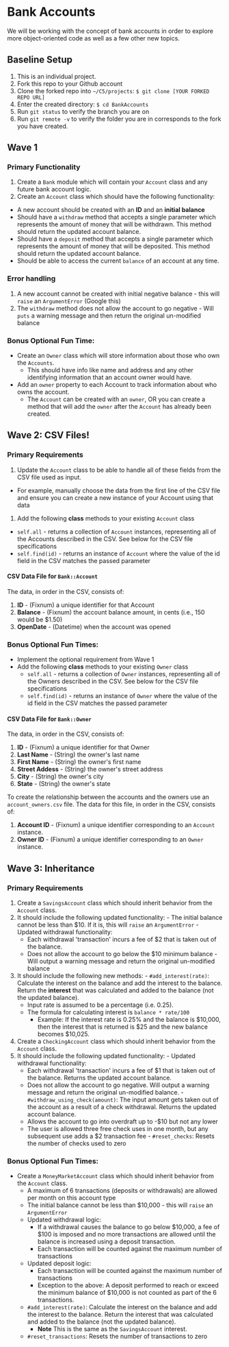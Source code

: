 # Bank Accounts

We will be working with the concept of bank accounts in order to explore more object-oriented code as well as a few other new topics.

## Baseline Setup

1. This is an individual project.
1. Fork this repo to your Github account
1. Clone the forked repo into `~/C5/projects`: `$ git clone [YOUR FORKED REPO URL]`
1. Enter the created directory: `$ cd BankAccounts`
1. Run `git status` to verify the branch you are on
1. Run `git remote -v` to verify the folder you are in corresponds to the fork you have created.

## Wave 1
### Primary Functionality
1. Create a `Bank` module which will contain your `Account` class and any future bank account logic.
1. Create an `Account` class which should have the following functionality:
  - A new account should be created with an __ID__ and an __initial balance__
  - Should have a `withdraw` method that accepts a single parameter which represents the amount of money that will be withdrawn. This method should return the updated account balance.
  - Should have a `deposit` method that accepts a single parameter which represents the amount of money that will be deposited. This method should return the updated account balance.
  - Should be able to access the current `balance` of an account at any time.

### Error handling
1. A new account cannot be created with initial negative balance - this will `raise` an `ArgumentError` (Google this)
1. The `withdraw` method does not allow the account to go negative - Will `puts` a warning message and then return the original un-modified balance

### Bonus Optional Fun Time:
- Create an `Owner` class which will store information about those who own the `Accounts`.
  - This should have info like name and address and any other identifying information that an account owner would have.
- Add an `owner` property to each Account to track information about who owns the account.
  - The `Account` can be created with an `owner`, OR you can create a method that will add the `owner` after the `Account` has already been created.


## Wave 2: CSV Files!
### Primary Requirements
1. Update the `Account` class to be able to handle all of these fields from the CSV file used as input.
  - For example, manually choose the data from the first line of the CSV file and ensure you can create a new instance of your Account using that data
1. Add the following **class** methods to your existing `Account` class
  - `self.all` - returns a collection of `Account` instances, representing all of the Accounts described in the CSV. See below for the CSV file specifications
  - `self.find(id)` - returns an instance of `Account` where the value of the id field in the CSV matches the passed parameter

#### CSV Data File for `Bank::Account`
The data, in order in the CSV, consists of:

1. **ID** - (Fixnum) a unique identifier for that Account  
1. **Balance** - (Fixnum) the account balance amount, in cents (i.e., 150 would be $1.50)  
1. **OpenDate** - (Datetime) when the account was opened

### Bonus Optional Fun Times:
- Implement the optional requirement from Wave 1
- Add the following **class** methods to your existing `Owner` class
  - `self.all` - returns a collection of `Owner` instances, representing all of the Owners described in the CSV. See below for the CSV file specifications
  - `self.find(id)` - returns an instance of `Owner` where the value of the id field in the CSV matches the passed parameter

#### CSV Data File for `Bank::Owner`  
The data, in order in the CSV, consists of:  

1. **ID** - (Fixnum) a unique identifier for that Owner  
1. **Last Name** - (String) the owner's last name   
1. **First Name** - (String) the owner's first name  
1. **Street Addess** - (String) the owner's street address  
1. **City** - (String) the owner's city  
1. **State** - (String) the owner's state  

To create the relationship between the accounts and the owners use an `account_owners.csv` file. The data for this file, in order in the CSV, consists of:
1. **Account ID** - (Fixnum) a unique identifier corresponding to an `Account` instance.
1. **Owner ID** - (Fixnum) a unique identifier corresponding to an `Owner` instance.

## Wave 3: Inheritance
### Primary Requirements
1. Create a `SavingsAccount` class which should inherit behavior from the `Account` class.
  1. It should include the following updated functionality:
    - The initial balance cannot be less than $10. If it is, this will `raise` an `ArgumentError`
    - Updated withdrawal functionality:
      - Each withdrawal 'transaction' incurs a fee of $2 that is taken out of the balance.
      - Does not allow the account to go below the $10 minimum balance - Will output a warning message and return the original un-modified balance
  1. It should include the following new methods:
    - `#add_interest(rate)`: Calculate the interest on the balance and add the interest to the balance. Return the **interest** that was calculated and added to the balance (not the updated balance).
      - Input rate is assumed to be a percentage (i.e. 0.25).
      - The formula for calculating interest is `balance * rate/100`
        - Example: If the interest rate is 0.25% and the balance is $10,000, then the interest that is returned is $25 and the new balance becomes $10,025.
1. Create a `CheckingAccount` class which should inherit behavior from the `Account` class.
  1. It should include the following updated functionality:
    - Updated withdrawal functionality:
      - Each withdrawal 'transaction' incurs a fee of $1 that is taken out of the balance. Returns the updated account balance.
      - Does not allow the account to go negative. Will output a warning message and return the original un-modified balance.
    - `#withdraw_using_check(amount)`: The input amount gets taken out of the account as a result of a check withdrawal. Returns the updated account balance.
      - Allows the account to go into overdraft up to -$10 but not any lower
      - The user is allowed three free check uses in one month, but any subsequent use adds a $2 transaction fee
    - `#reset_checks`: Resets the number of checks used to zero

### Bonus Optional Fun Times:
- Create a `MoneyMarketAccount` class which should inherit behavior from the `Account` class.
  - A maximum of 6 transactions (deposits or withdrawals) are allowed per month on this account type
  - The initial balance cannot be less than $10,000 - this will `raise` an `ArgumentError`
  - Updated withdrawal logic:
    - If a withdrawal causes the balance to go below $10,000, a fee of $100 is imposed and no more transactions are allowed until the balance is increased using a deposit transaction.
    - Each transaction will be counted against the maximum number of transactions
  - Updated deposit logic:
    - Each transaction will be counted against the maximum number of transactions
    - Exception to the above: A deposit performed to reach or exceed the minimum balance of $10,000 is not counted as part of the 6 transactions.
  - `#add_interest(rate)`: Calculate the interest on the balance and add the interest to the balance. Return the interest that was calculated and added to the balance (not the updated balance).
    - **Note** This is the same as the `SavingsAccount` interest.
  - `#reset_transactions`: Resets the number of transactions to zero
